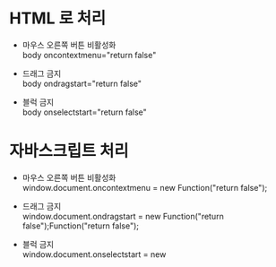 # HTML 로 처리

- 마우스 오른쪽 버튼 비활성화 </br>
body oncontextmenu="return false"

- 드래그 금지 </br>
body ondragstart="return false"

- 블럭 금지 </br>
body onselectstart="return false"




# 자바스크립트 처리

- 마우스 오른쪽 버튼 비활성화 </br>
window.document.oncontextmenu = new Function("return false");

- 드래그 금지 </br>
window.document.ondragstart = new Function("return false");Function("return false");

- 블럭 금지 </br>
window.document.onselectstart = new